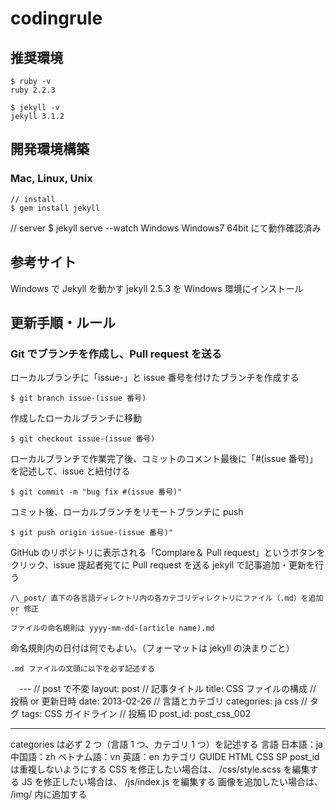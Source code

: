 # codingrule

## 推奨環境
```
$ ruby -v
ruby 2.2.3

$ jekyll -v
jekyll 3.1.2
```


## 開発環境構築
### Mac, Linux, Unix
```
// install
$ gem install jekyll

```
// server
$ jekyll serve --watch
Windows
Windows7 64bit にて動作確認済み

## 参考サイト
Windows で Jekyll を動かす
jekyll 2.5.3 を Windows 環境にインストール

## 更新手順・ルール
### Git でブランチを作成し、Pull request を送る
ローカルブランチに「issue-」と issue 番号を付けたブランチを作成する
```
$ git branch issue-(issue 番号)
```
作成したローカルブランチに移動
```
$ git checkout issue-(issue 番号)
```
ローカルブランチで作業完了後、コミットのコメント最後に「#(issue 番号)」を記述して、issue と紐付ける
```
$ git commit -m "bug fix #(issue 番号)"
```
コミット後、ローカルブランチをリモートブランチに push
```
$ git push origin issue-(issue 番号)"
```
GitHub のリポジトリに表示される「Complare＆ Pull request」というボタンをクリック、issue 提起者宛てに Pull request を送る
jekyll で記事追加・更新を行う
```
/\_post/ 直下の各言語ディレクトリ内の各カテゴリディレクトリにファイル（.md）を追加 or 修正
``
ファイルの命名規則は yyyy-mm-dd-(article name).md
```
命名規則内の日付は何でもよい。（フォーマットは jekyll の決まりごと）
```
.md ファイルの文頭に以下を必ず記述する
```
　---
// post で不変
layout: post
// 記事タイトル
title: CSS ファイルの構成
// 投稿 or 更新日時
date: 2013-02-26
// 言語とカテゴリ
categories: ja css
// タグ
tags: CSS ガイドライン
// 投稿 ID
post_id: post_css_002

---

categories は必ず 2 つ（言語 1 つ、カテゴリ 1 つ）を記述する
言語
日本語：ja
中国語：zh
ベトナム語：vn
英語：en
カテゴリ
GUIDE
HTML
CSS
SP
post_id は重複しないようにする
CSS を修正したい場合は、 /css/style.scss を編集する
JS を修正したい場合は、 /js/index.js を編集する
画像を追加したい場合は、 /img/ 内に追加する
